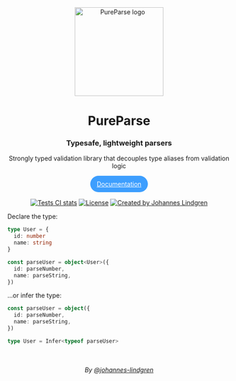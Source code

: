 <div align="center">
  <img src="https://pureparse.dev/logo-small.webp" width="200px" align="center" alt="PureParse logo" />  
  <h1 align="center">PureParse</h1>
  <h3>Typesafe, lightweight parsers</h3>
  <p align="center">
    Strongly typed validation library that decouples type aliases from validation logic
  </p>
  <p align="center">
  <a href="https://pureparse.dev" style="padding: 10px 15px; background-color: #3d9efe; color: white; border-radius: 20px; line-height: 38px; font-size: 14px">Documentation</a>
  </p>
</div>

<p align="center">
<a href="https://github.com/johannes-lindgren/pure-parse/actions/workflows/code-integration-checks.yml" rel="nofollow"><img src="https://img.shields.io/badge/Tests-passing-yellow0green.svg" alt="Tests CI stats"></a>
<a href="https://opensource.org/licenses/MIT" rel="nofollow"><img src="https://img.shields.io/badge/Licence-MIT-green" alt="License"></a>
<a href="https://github.com/johannes-lindgren" rel="nofollow"><img src="https://img.shields.io/badge/Author-@johannes--lindgren-blue.svg" alt="Created by Johannes Lindgren"></a>
</p>

Declare the type:

```ts
type User = {
  id: number
  name: string
}

const parseUser = object<User>({
  id: parseNumber,
  name: parseString,
})
```

...or infer the type:

```ts
const parseUser = object({
  id: parseNumber,
  name: parseString,
})

type User = Infer<typeof parseUser>
```

<br/>

<br/>
<div align="center">
  <em>By <a href="https://github.com/johannes-lindgren">@johannes-lindgren</a></em>
</div>
